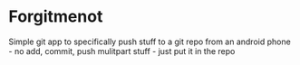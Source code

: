 # Forgitmenot
Simple git app to specifically push stuff to a git repo from an android phone - no add, commit, push mulitpart stuff - just put it in the repo
